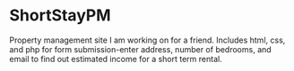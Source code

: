 # ShortStayPM
Property management site I am working on for a friend. Includes html, css, and php for form submission-enter address, number of bedrooms, and email to find out estimated income for a short term rental. 
